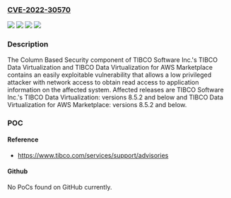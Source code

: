### [CVE-2022-30570](https://cve.mitre.org/cgi-bin/cvename.cgi?name=CVE-2022-30570)
![](https://img.shields.io/static/v1?label=Product&message=TIBCO%20Data%20Virtualization%20for%20AWS%20Marketplace&color=blue)
![](https://img.shields.io/static/v1?label=Product&message=TIBCO%20Data%20Virtualization&color=blue)
![](https://img.shields.io/static/v1?label=Version&message=unspecified%20&color=brightgreen)
![](https://img.shields.io/static/v1?label=Vulnerability&message=Successful%20execution%20of%20this%20vulnerability%20can%20result%20in%20unauthorized%20read%20access%20to%20application%20information%20on%20the%20affected%20system.&color=brightgreen)

### Description

The Column Based Security component of TIBCO Software Inc.'s TIBCO Data Virtualization and TIBCO Data Virtualization for AWS Marketplace contains an easily exploitable vulnerability that allows a low privileged attacker with network access to obtain read access to application information on the affected system. Affected releases are TIBCO Software Inc.'s TIBCO Data Virtualization: versions 8.5.2 and below and TIBCO Data Virtualization for AWS Marketplace: versions 8.5.2 and below.

### POC

#### Reference
- https://www.tibco.com/services/support/advisories

#### Github
No PoCs found on GitHub currently.

